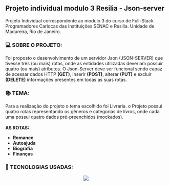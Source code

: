 ## Projeto individual modulo 3 Resilia - Json-server
<p> Projeto Individual correspondente ao modulo 3 do curso de Full-Stack Programadores Cariocas das Instituições SENAC e Resilia. Unidade de Madureira, Rio de Janeiro.</p>

### :computer: SOBRE O PROJETO:
<p> Foi proposto o desenvolvimento de um servidor Json (JSON-SERVER) que tivesse três (ou mais) rotas, onde as entidades utilizadas deveriam possuir quatro (ou mais) atributos. O Json-Server deve ser funcional sendo capaz de acessar dados HTTP <b>(GET)</b>, inserir <b>(POST)</b>, alterar <b>(PUT)</b> e excluir <b>(DELETE)</b> informações presentes em todas as suas rotas. </p>

### :books: TEMA:
<p> Para a realização do projeto o tema escolhido foi Livraria. o Projeto possui quatro rotas representando os gêneros e categorias de livros, onde cada uma possui quatro dados pré-preenchidos (mockados). <br><br><b>AS ROTAS:</b>
<ul>
<li><b>Romance</b></li>
<li><b>Autoajuda</b> </li>
<li><b>Biografia</b></li>
<li><b>Finanças</b></li>
</ul>

### :toolbox: TECNOLOGIAS USADAS:
<div align="center" style="display: inline_block">
<img align="center" src="https://img.shields.io/badge/JavaScript-F7DF1E?style=for-the-badge&logo=javascript&logoColor=black">
</div>
